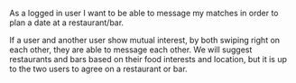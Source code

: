  As a logged in user I want to be able to message my matches in order to plan a date at a restaurant/bar.

If a user and another user show mutual interest, by both swiping right on each other, they are able to message each other. We will suggest restaurants and bars based on their food interests and location, but it is up to the two users to agree on a restaurant or bar.

